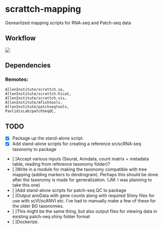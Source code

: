 # scrattch-mapping

Genearlized mapping scripts for RNA-seq and Patch-seq data

## Workflow

![](https://github.com/AllenInstitute/scrattch-mapping/blob/main/schematic.jpg)

## Dependencies
### Remotes:
    AllenInstitute/scrattch.io,
    AllenInstitute/scrattch.hicat,
    AllenInstitute/scrattch.vis,
    AllenInstitute/mfishtools,
    AllenInstitute/patchseqtools,
    PavlidisLab/patchSeqQC,

## TODO
 
- [x] Package up the stand-alone script.
- [x] Add stand-alone scripts for creating a reference sn/scRNA-seq taxonomy to package
- [ ]Accept various inputs (Seurat, Anndata, count matrix + metadata table, reading from reference taxonomy folder)?
- [ ]Write in a module for making the taxonomy compatible with tree mapping (adding markers to dendrogram). Perhaps this should be done after the taxonomy is made for generalization. (JM: I was planning to take this one)
- [ ]Add stand-alone scripts for patch-seq QC to package
- [ ]Output annData with gene counts along with required Shiny files for use with scVI/scANVI etc. I’ve had to manually make a few of these for the older BG taxonomies.
- [ ]This might be the same thing, but also output files for viewing data in existing patch-seq shiny folder format
- [ ]Dockerize.

